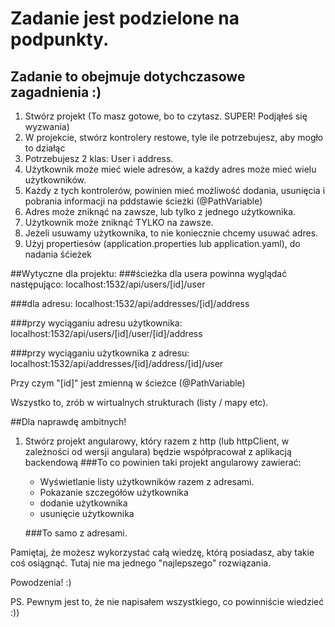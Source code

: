 # Zadanie jest podzielone na podpunkty.

## Zadanie to obejmuje dotychczasowe zagadnienia :)


1. Stwórz projekt (To masz gotowe, bo to czytasz. SUPER! Podjąłeś się wyzwania)
2. W projekcie, stwórz kontrolery restowe, tyle ile potrzebujesz, aby mogło to działąc
3. Potrzebujesz 2 klas: User i address.
4. Użytkownik może mieć wiele adresów, a każdy adres może mieć wielu użytkowników.
5. Każdy z tych kontrolerów, powinien mieć możliwość dodania, usunięcia i pobrania informacji na pddstawie ścieżki (@PathVariable)
6. Adres może zniknąć na zawsze, lub tylko z jednego użytkownika.
7. Użytkownik może zniknąć TYLKO na zawsze.
8. Jeżeli usuwamy użytkownika, to nie koniecznie chcemy usuwać adres.
9. Użyj propertiesów (application.properties lub application.yaml), do nadania śćieżek

##Wytyczne dla projektu:
###ścieżka dla usera powinna wyglądać następująco:
localhost:1532/api/users/[id]/user

###dla adresu:
localhost:1532/api/addresses/[id]/address

###przy wyciąganiu adresu użytkownika:
localhost:1532/api/users/[id]/user/[id]/address

###przy wyciąganiu użytkownika z adresu:
localhost:1532/api/addresses/[id]/address/[id]/user

Przy czym "[id]" jest zmienną w ścieżce (@PathVariable)

Wszystko to, zrób w wirtualnych strukturach (listy / mapy etc). 

##Dla naprawdę ambitnych!

1. Stwórz projekt angularowy, który razem z http (lub httpClient, w zależności od wersji angulara) będzie współpracował z aplikacją backendową
    ###To co powinien taki projekt angularowy zawierać:
   - Wyświetlanie listy użytkowników razem z adresami.
   - Pokazanie szczegółów użytkownika
   - dodanie użytkownika
   - usunięcie użytkownika
   
   ###To samo z adresami.


Pamiętaj, że możesz wykorzystać całą wiedzę, którą posiadasz, aby takie coś osiągnąć.
Tutaj nie ma jednego "najlepszego" rozwiązania.

Powodzenia! :)

PS. Pewnym jest to, że nie napisałem wszystkiego, co powinniście wiedzieć :))

